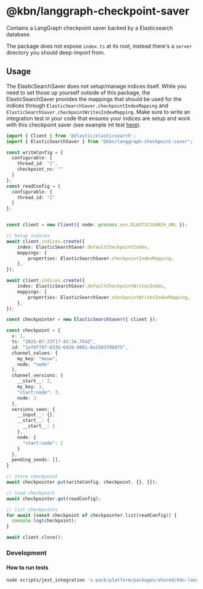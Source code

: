 # @kbn/langgraph-checkpoint-saver

Contains a LangGraph checkpoint saver backed by a Elasticsearch database.

The package does not expose `index.ts` at its root, instead there's a `server` directory you should deep-import from.

## Usage

The ElasticSearchSaver does not setup/manage indices itself. While you need to set those up yourself outside of this package, the ElasticSearchSaver provides the mappings that should be used for the indices through `ElasticSearchSaver.checkpointIndexMapping` and `ElasticSearchSaver.checkpointWritesIndexMapping`. Make sure to write an integration test in your code that ensures your indices are setup and work with this checkpoint saver (see example int test [here](server/elastic-search-checkpoint-saver/integration_tests/elastic_search_checkpoint_saver.test.ts)).

```ts
import { Client } from '@elastic/elasticsearch';
import { ElasticSearchSaver } from "@kbn/langgraph-checkpoint-saver";

const writeConfig = {
  configurable: {
    thread_id: "1",
    checkpoint_ns: ""
  }
};
const readConfig = {
  configurable: {
    thread_id: "1"
  }
};


const client = new Client({ node: process.env.ELASTICSEARCH_URL });

// Setup indices
await client.indices.create({
    index: ElasticSearchSaver.defaultCheckpointIndex,
    mappings: {
        properties: ElasticSearchSaver.checkpointIndexMapping,
    },
});

await client.indices.create({
    index: ElasticSearchSaver.defaultCheckpointWritesIndex,
    mappings: {
        properties: ElasticSearchSaver.checkpointWritesIndexMapping,
    },
});

const checkpointer = new ElasticSearchSaver({ client });

const checkpoint = {
  v: 1,
  ts: "2025-07-23T17:42:34.754Z",
  id: "1ef4f797-8335-6428-8001-8a1503f9b875",
  channel_values: {
    my_key: "meow",
    node: "node"
  },
  channel_versions: {
    __start__: 2,
    my_key: 3,
    "start:node": 3,
    node: 3
  },
  versions_seen: {
    __input__: {},
    __start__: {
      __start__: 1
    },
    node: {
      "start:node": 2
    }
  },
  pending_sends: [],
}

// store checkpoint
await checkpointer.put(writeConfig, checkpoint, {}, {});

// load checkpoint
await checkpointer.get(readConfig);

// list checkpoints
for await (const checkpoint of checkpointer.list(readConfig)) {
  console.log(checkpoint);
}

await client.close();
```

### Development

#### How to run tests

```bash
node scripts/jest_integration 'x-pack/platform/packages/shared/kbn-langgraph-checkpoint-saver'
```